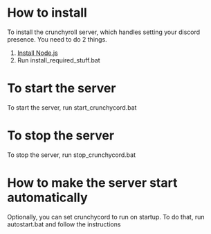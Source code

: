 # How to install
To install the crunchyroll server, which handles setting your discord presence. You need to do 2 things.
1. [Install Node.js](https://nodejs.org/)
2. Run install_required_stuff.bat

# To start the server
To start the server, run start_crunchycord.bat

# To stop the server
To stop the server, run stop_crunchycord.bat

# How to make the server start automatically
Optionally, you can set crunchycord to run on startup. To do that, run autostart.bat and follow the instructions
